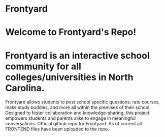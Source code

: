 # Frontyard
# Welcome to Frontyard's Repo! 
# Frontyard is an interactive school community for all colleges/universities in North Carolina. 
Frontyard allows students to post school specific questions, rate courses, make study buddies, and more all within the premises of their school.
Designed to foster collaboration and knowledge-sharing, this project empowers students and parents alike to engage in meaningful conversations.
Official github repo for Frontyard. 
As of current all FRONTEND files have been uploaded to the repo.
